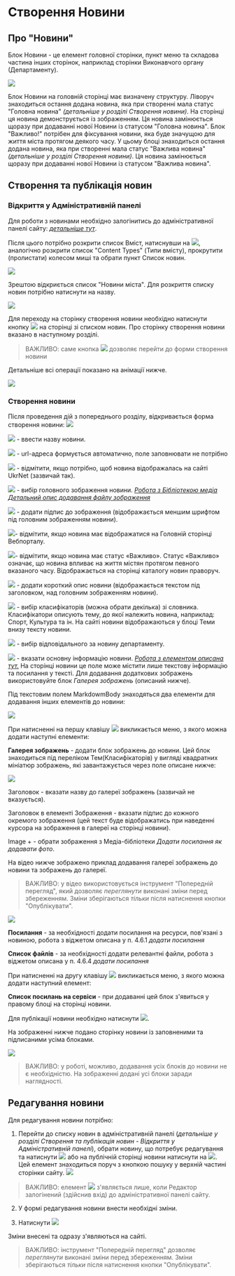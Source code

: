 # Створення Новини

##  Про "Новини"
Блок Новини - це елемент головної сторінки, пункт меню та складова частина інших сторінок, наприклад сторінки Виконавчого органу (Департаменту).

![](assets/media/image165.png)

Блок Новини на головній сторінці має визначену структуру. Ліворуч знаходиться остання додана новина, яка при створенні мала статус "Головна новина" *(детальніше у розділі Створення новини)*. На сторінці ця новина демонструється із зображенням. Ця новина замінюється щоразу при додаванні нової Новини із статусом "Головна новина". Блок "Важливо!" потрібен для фіксування новини, яка буде значущою для життя міста протягом деякого часу. У цьому блоці знаходиться остання додана новина, яка при створенні мала статус "Важлива новина" *(детальніше у розділі Створення новини)*. Ця новина замінюється щоразу при додаванні нової Новини із статусом "Важлива новина".

##  Створення та публікація новин

### Відкриття у Адміністративній панелі

Для роботи з новинами необхідно залогінитись до адміністративної панелі сайту: *[детальніше тут](https://docs.vmr.gov.ua/ContentEditors/ContentEditor_Manual/#_2)*.  

Після цього потрібно розкрити список Вміст, натиснувши на ![](assets/media/image168.png), аналогічно розкрити список "Content Types" (Типи вмісту), прокрутити (пролистати) колесом миші та обрати пункт Список новин.

![](assets/media/image167.png)

Зрештою відкриється список "Новини міста". Для розкриття списку новин потрібно натиснути на назву.

![](assets/media/image169.png)

Для переходу на сторінку створення новини необхідно натиснути кнопку
![](assets/media/image75.png) на сторінці зі списком новин. Про сторінку створення новини вказано в наступному розділі.

>ВАЖЛИВО: саме кнопка ![](assets/media/image75.png) дозволяє перейти до форми створення новини

Детальніше всі операції показано на анімації нижче.

![](assets/media/image166.gif)


### Створення новини

Після проведення дій з попереднього розділу, відкривається форма створення новини:
![](assets/media/image170.png)

![](assets/media/image69.png) - ввести назву новини.

![](assets/media/image76.png) - url-адреса формується автоматично, поле заповнювати не потрібно

![](assets/media/image172.png) - відмітити, якщо потрібно, щоб новина відображалась на сайті UkrNet (зазвичай так).

![](assets/media/image171.png) - вибір головного зображення новини.
*[Робота з Бібліотекою медіа](https://docs.vmr.gov.ua/ContentEditors/ContentEditor_Manual/#-_1)*
*[Детальний опис додавання файлу зображення](https://docs.vmr.gov.ua/ContentEditors/ContentEditor_Manual/#image)*

![](assets/media/image78.png) - додати підпис до зображення (відображається меншим шрифтом під головним зображенням новини).

![](assets/media/image79.png)- відмітити, якщо новина має
відображатися на Головній сторінці Вебпорталу.

![](assets/media/image80.png)- відмітити, якщо новина має статус
«Важливо». Статус «Важливо» означає, що новина впливає на життя містян
протягом певного вказаного часу. Відображається на сторінці каталогу
новин праворуч.

![](assets/media/image173.png) - додати короткий опис новини (відображається текстом під заголовком, над головним зображенням новини). 

![](assets/media/image174.png) - вибір класифікаторів (можна обрати декілька) зі словника. Класифікатори описують тему, до якої належить новина, наприклад: Спорт, Культура та ін. На сайті новини відображаються у блоці Теми внизу тексту новини.

![](assets/media/image83.png) - вибір відповідального за новину департаменту.

![](assets/media/image175.png) - вказати основну інформацію новини. *[Робота з елементом описана тут.](https://docs.vmr.gov.ua/ContentEditors/ContentEditor_Manual/#_6)* На сторінці новини це поле може містити лише текстову інформацію та посилання у тексті. Для додавання додаткових зображень використовуйте блок *Галерея зображень* (описаний нижче).
 
Під текстовим полем MarkdowmBody знаходяться два елементи для додавання інших елементів до новини:

![](assets/media/image176.png)

При натисненні на першу клавішу ![](assets/media/image177.png) викликається меню, з якого можна додати наступні елементи:

**Галерея зображень** - додати блок зображень до новини. Цей блок знаходиться під переліком Тем(Класифікаторів) у вигляді квадратних мініатюр зображень, які завантажується через поле описане нижче:

![](assets/media/image84.png)

Заголовок - вказати назву до галереї зображень (зазвичай не вказується).

Заголовок в елементі Зображення - вказати підпис до кожного окремого зображення (цей текст буде відображатись при наведенні курсора на зображення в галереї на сторінці новини).

Image + - обрати зображення з Медіа-бібліотеки *Додати посилання як додавати фото*.

На відео нижче зображено приклад додавання галереї зображень до новини та зображень до галереї.

>ВАЖЛИВО: у відео використовується інструмент "Попередній перегляд", який дозволяє *переглянути* виконані зміни перед збереженням. Зміни зберігаються *тільки* після натиснення кнопки "Опублікувати".

![](assets/media/image178.gif)

**Посилання** - за необхідності додати посилання на ресурси, пов'язані з
новиною, робота з віджетом описана у п. 4.6.1 *додати посилання*

**Список файлів** - за необхідності додати релевантні файли, робота з
віджетом описана у п. 4.6.4 *додати посилання*

При натисненні на другу клавішу ![](assets/media/image179.png) викликається меню, з якого можна додати наступний елемент:

**Список посилань на сервіси** - при додаванні цей блок з'явиться у правому блоці на сторінці новини.

Для публікації новини необхідно натиснути ![](assets/media/image85.png).

На зображенні нижче подано сторінку новини із заповненими та підписаними усіма блоками. 

![](assets/media/image180.png)

>ВАЖЛИВО: у роботі, можливо, додавання усіх блоків до новини не є необхідністю. На зображенні додані усі блоки заради наглядності.

##  Редагування новини

Для редагування новини потрібно:

1.  Перейти до списку новин в адміністративній панелі (*детальніше у розділі Створення та публікація новин - Відкриття у Адміністративній панелі*), обрати новину, що потребує редагування та натиснути ![](assets/media/image181.png) або на публічній сторінці новини натиснути на ![](assets/media/image2.png). Цей елемент знаходиться поруч з кнопкою пошуку у верхній частині сторінки сайту. ![](assets/media/image182.png)
>ВАЖЛИВО: елемент ![](assets/media/image2.png) з'являється лише, коли Редактор залогінений (здійснив вхід) до адміністративної панелі сайту.

2.  У формі редагування новини внести необхідні зміни.

3.  Натиснути ![](assets/media/image85.png)

Зміни внесені та одразу з'являються на сайті.

>ВАЖЛИВО: інструмент "Попередній перегляд" дозволяє *переглянути* виконані зміни перед збереженням. Зміни зберігаються *тільки* після натиснення кнопки "Опублікувати".